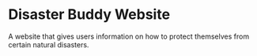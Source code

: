 # Disaster Buddy Website

A website that gives users information on how to protect themselves from certain natural disasters.
